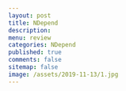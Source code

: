 ```yaml
---
layout: post
title: NDepend 
description: 
menu: review
categories: NDepend
published: true 
comments: false     
sitemap: false
image: /assets/2019-11-13/1.jpg
---
```

